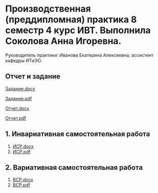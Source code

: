 # Производственная (преддипломная) практика 8 семестр 4 курс ИВТ. Выполнила Соколова Анна Игоревна.

Руководитель практики: Иванова Екатерина Алексеевна, ассистент кафедры ИТиЭО.

## Отчет и задание

[Задание.docx]()

[Задание.pdf]()

[Отчет.docx]()

[Отчет.pdf]()

## 1. Инвариативная самостоятельная работа

1. [ИСР.docx](https://github.com/calabiyauspace/praktika-8-sem/blob/main/ИСР1.1-1.3%20Соколова%20Анна.docx)
2. [ИСР.pdf](https://github.com/calabiyauspace/praktika-8-sem/blob/main/ИСР1.1-1.3%20Соколова%20Анна.pdf)


## 2. Вариативная самостоятельная работа
1. [ВСР.docx](https://github.com/calabiyauspace/praktika-8-sem/blob/main/ВСР1.1-1.3%20Соколова%20Анна.docx)
2. [ВСР.pdf](https://github.com/calabiyauspace/praktika-8-sem/blob/main/ВСР1.1-1.3%20Соколова%20Анна.pdf)
